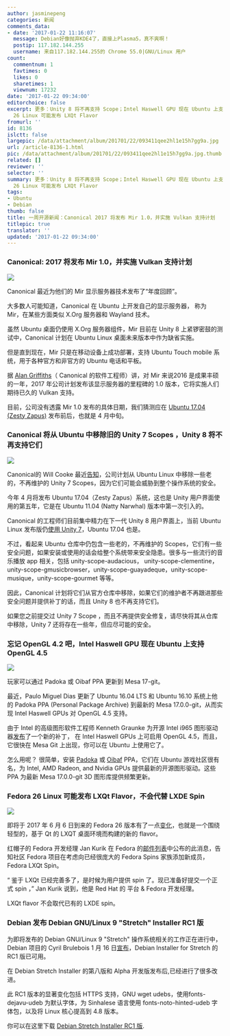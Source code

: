 ```yaml
---
author: jasminepeng
categories: 新闻
comments_data:
- date: '2017-01-22 11:16:07'
  message: Debian好像抛弃KDE4了，直接上Plasma5，真不爽啊！
  postip: 117.182.144.255
  username: 来自117.182.144.255的 Chrome 55.0|GNU/Linux 用户
count:
  commentnum: 1
  favtimes: 0
  likes: 0
  sharetimes: 1
  viewnum: 17232
date: '2017-01-22 09:34:00'
editorchoice: false
excerpt: 更多：Unity 8 将不再支持 Scope；Intel Haswell GPU 现在 Ubuntu 上支持 OpenGL 4.5；Fedora
  26 Linux 可能发布 LXQt Flavor
fromurl: ''
id: 8136
islctt: false
largepic: /data/attachment/album/201701/22/093411qee2hl1e15h7gg9a.jpg
url: /article-8136-1.html
pic: /data/attachment/album/201701/22/093411qee2hl1e15h7gg9a.jpg.thumb.jpg
related: []
reviewer: ''
selector: ''
summary: 更多：Unity 8 将不再支持 Scope；Intel Haswell GPU 现在 Ubuntu 上支持 OpenGL 4.5；Fedora
  26 Linux 可能发布 LXQt Flavor
tags:
- Ubuntu
- Debian
thumb: false
title: 一周开源新闻：Canonical 2017 将发布 Mir 1.0，并实施 Vulkan 支持计划
titlepic: true
translator: ''
updated: '2017-01-22 09:34:00'
---
```


### Canonical: 2017 将发布 Mir 1.0，并实施 Vulkan 支持计划


![](/data/attachment/album/201701/22/093411qee2hl1e15h7gg9a.jpg)


Canonical 最近为他们的 Mir 显示服务器技术发布了“年度回顾”。


大多数人可能知道，Canonical 在 Ubuntu 上开发自己的显示服务器， 称为 Mir，在某些方面类似 X.Org 服务器和 Wayland 技术。


虽然 Ubuntu 桌面仍使用 X.Org 服务器组件，Mir 目前在 Unity 8 上紧锣密鼓的测试中，Canonical 计划在 Ubuntu Linux 桌面未来版本中作为缺省实施。


但是直到现在，Mir 只是在移动设备上成功部署，支持 Ubuntu Touch mobile 系统，用于各种官方和非官方的 Ubuntu 电话和平板。


据 [Alan Griffiths](http://insights.ubuntu.com/2017/01/17/mir-2016-end-of-year-review/)（ Canonical 的软件工程师）讲，对 Mir 来说2016 是成果丰硕的一年，2017 年公司计划发布该显示服务器的里程碑的 1.0 版本，它将实施人们期待已久的 Vulkan 支持。


目前，公司没有透露 Mir 1.0 发布的具体日期，我们猜测应在 [Ubuntu 17.04 (Zesty Zapus)](http://news.softpedia.com/news/ubuntu-17-04-skips-first-alpha-for-opt-in-flavors-gcc-6-3-0-hits-the-repository-511456.shtml) 发布前后，也就是 4 月中旬。


### Canonical 将从 Ubuntu 中移除旧的 Unity 7 Scopes ，Unity 8 将不再支持它们


![](/data/attachment/album/201701/22/093412i5usqfwquxfxw4ux.jpg)


Canonical的 Will Cooke 最近[告知](https://lists.ubuntu.com/archives/ubuntu-desktop/2017-January/004845.html)，公司计划从 Ubuntu Linux 中移除一些老的，不再维护的 Unity 7 Scopes，因为它们可能会威胁到整个操作系统的安全。


今年 4 月将发布 Ubuntu 17.04（Zesty Zapus）系统，这也是 Unity 用户界面使用的第五年，它是在 Ubuntu 11.04 (Natty Narwhal) 版本中第一次引入的。


Canonical 的工程师们目前集中精力在下一代 Unity 8 用户界面上，当前 Ubuntu Linux 发布版仍[使用 Unity 7](http://news.softpedia.com/news/canonical-will-soon-make-it-easier-to-enable-unity-7-low-graphics-mode-in-ubuntu-511760.shtml)，Ubuntu 17.04 也是。


不过，看起来 Ubuntu 仓库中仍包含一些老的，不再维护的 Scopes，它们有一些安全问题，如果安装或使用的话会给整个系统带来安全隐患。很多与一些流行的音乐播放 app 相关，包括 unity-scope-audacious， unity-scope-clementine，unity-scope-gmusicbrowser，unity-scope-guayadeque，unity-scope-musique，unity-scope-gourmet 等等。


因此，Canonical 计划将它们从官方仓库中移除，如果它们的维护者不再跟进那些安全问题并提供补丁的话，而且 Unity 8 也不再支持它们。


如果您之前提交过 Unity 7 Scope ，而且不再提供安全修复，请尽快将其从仓库中移除，Unity 7 还将存在一些年，但应尽可能的安全。 


### 忘记 OpenGL 4.2 吧，Intel Haswell GPU 现在 Ubuntu 上支持 OpenGL 4.5


![](/data/attachment/album/201701/22/093413q8lmvatiasmnnatm.jpg)


玩家可以通过 Padoka 或 Oibaf PPA 更新到 Mesa 17-git。


最近，Paulo Miguel Dias 更新了 Ubuntu 16.04 LTS 和 Ubuntu 16.10 系统上他的 Padoka PPA (Personal Package Archive) 到最新的 Mesa 17.0.0-git，从而实现 Intel Haswell GPUs 对 OpenGL 4.5 支持。


由于 Intel 的高级图形软件工程师 Kenneth Graunke 为开源 Intel i965 图形驱动器[发布](https://lists.freedesktop.org/archives/mesa-dev/2017-January/140908.html)了一个新的补丁， 在 Intel Haswell GPUs 上可启用 OpenGL 4.5，而且，它很快在 Mesa Git 上出现，你可以在 Ubuntu 上使用它了。


怎么用呢？ 很简单，安装 [Padoka](https://launchpad.net/%7Epaulo-miguel-dias/+archive/ubuntu/mesa) 或 [Oibaf](https://launchpad.net/%7Eoibaf/+archive/ubuntu/graphics-drivers/) PPA，它们在 Ubuntu 游戏社区很有名，为 Intel, AMD Radeon, and Nvidia GPUs 提供最新的开源图形驱动。这些 PPA 为最新 Mesa 17.0.0-git 3D 图形库提供频繁更新。


### Fedora 26 Linux 可能发布 LXQt Flavor，不会代替 LXDE Spin


![](/data/attachment/album/201701/22/093414m1xvrfjfyvxrlyjz.jpg)


即将于 2017 年 6 月 6 日到来的 Fedora 26 版本有了一点[变化](https://fedoraproject.org/wiki/Changes/LXQt_Spin)，也就是一个围绕轻型的，基于 Qt 的 LXQT 桌面环境而构建的新的 flavor。


红帽子的 Fedora 开发经理 Jan Kurik 在 Fedora 的[邮件列表](https://lists.fedoraproject.org/archives/list/devel@lists.fedoraproject.org/thread/E2Z7365TH64DZCPM7VYE66VCYVJPV26F/)中公布的此消息，告知社区 Fedora 项目在考虑向已经很庞大的 Fedora Spins 家族添加新成员，Fedora LXQt Spin。


“ 鉴于 LXQt 已经完善多了，是时候为用户提供 spin 了。现已准备好提交一个正式 spin ，” Jan Kurik 说到，他是 Red Hat 的 平台 & Fedora 开发经理。


LXQt flavor 不会取代已有的 LXDE spin。


### Debian 发布 Debian GNU/Linux 9 "Stretch" Installer RC1 版


为即将发布的 Debian GNU/Linux 9 "Stretch" 操作系统相关的工作正在进行中，Debian 项目的 Cyril Brulebois 1 月 16 日[宣布](https://lists.debian.org/debian-devel-announce/2017/01/msg00004.html)，Debian Installer for Stretch 的 RC1 版已可用。


在 Debian Stretch Installer 的第八版和 Alpha 开发版发布后,已经进行了很多改进。


此 RC1 版本的显著变化包括 HTTPS 支持，GNU wget udebs，使用fonts-dejavu-udeb 为默认字体，为 Sinhalese 语言使用 fonts-noto-hinted-udeb 字体包，以及将 Linux 核心提高到 4.8 版本。


你可以在这里下载 [Debian Stretch Installer RC1 版](http://linux.softpedia.com/get/System/Installer-Setup/Debian-Installer-94459.shtml).